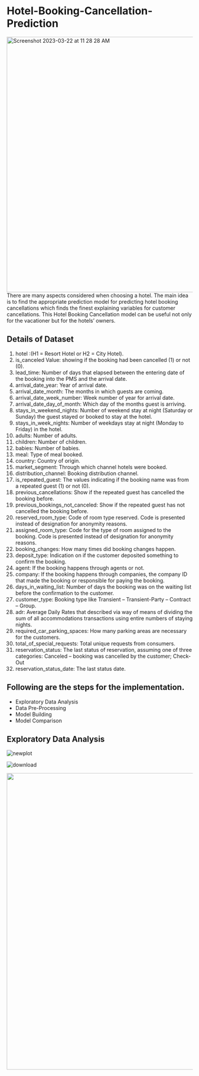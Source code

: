 # Hotel-Booking-Cancellation-Prediction
<img width="689" alt="Screenshot 2023-03-22 at 11 28 28 AM" src="https://user-images.githubusercontent.com/96882935/226996071-94f899a3-1b2e-4df6-b002-f4e4730c5962.png">
There are many aspects considered when choosing a hotel. The main idea is to find the appropriate prediction model for predicting hotel booking cancellations which finds the finest explaining variables for customer cancellations. This Hotel Booking Cancellation model can be useful not only for the vacationer but for the hotels’ owners.

## Details of Dataset
1. hotel :(H1 = Resort Hotel or H2 = City Hotel).
2. is_canceled Value: showing if the booking had been cancelled (1) or not (0).
3. lead_time: Number of days that elapsed between the entering date of the booking into the PMS and the arrival date.
4. arrival_date_year: Year of arrival date.
5. arrival_date_month: The months in which guests are coming.
6. arrival_date_week_number: Week number of year for arrival date.
7. arrival_date_day_of_month: Which day of the months guest is arriving.
8. stays_in_weekend_nights: Number of weekend stay at night (Saturday or Sunday) the guest stayed or booked to stay at the hotel.
9. stays_in_week_nights: Number of weekdays stay at night (Monday to Friday) in the hotel.
10. adults: Number of adults.
11. children: Number of children.
12. babies: Number of babies.
13. meal: Type of meal booked.
14. country: Country of origin.
15. market_segment: Through which channel hotels were booked.
16. distribution_channel: Booking distribution channel.
17. is_repeated_guest: The values indicating if the booking name was from a repeated guest (1) or not (0).
18. previous_cancellations: Show if the repeated guest has cancelled the booking before.
19. previous_bookings_not_canceled: Show if the repeated guest has not cancelled the booking before.
20. reserved_room_type: Code of room type reserved. Code is presented instead of designation for anonymity reasons.
21. assigned_room_type: Code for the type of room assigned to the booking. Code is presented instead of designation for anonymity reasons.
22. booking_changes: How many times did booking changes happen.
23. deposit_type: Indication on if the customer deposited something to confirm the booking.
24. agent: If the booking happens through agents or not.
25. company: If the booking happens through companies, the company ID that made the booking or responsible for paying the booking.
26. days_in_waiting_list: Number of days the booking was on the waiting list before the confirmation to the customer.
27. customer_type: Booking type like Transient – Transient-Party – Contract – Group.
28. adr: Average Daily Rates that described via way of means of dividing the sum of all accommodations transactions using entire numbers of staying nights.
29. required_car_parking_spaces: How many parking areas are necessary for the customers.
30. total_of_special_requests: Total unique requests from consumers.
31. reservation_status: The last status of reservation, assuming one of three categories: Canceled – booking was cancelled by the customer; Check-Out
32. reservation_status_date: The last status date.


## Following are the steps for the implementation.

* Exploratory Data Analysis
* Data Pre-Processing
* Model Building
* Model Comparison


## Exploratory Data Analysis
![newplot](https://user-images.githubusercontent.com/96882935/226996368-3164365d-2b8c-4d20-bd52-0a1892dabfff.png)

![download](https://user-images.githubusercontent.com/96882935/226996470-b9ada551-cb09-4dc1-b7b9-7f521da9b68d.png)

<img src="https://user-images.githubusercontent.com/96882935/226996368-3164365d-2b8c-4d20-bd52-0a1892dabfff.png" width="1000" height="800">
